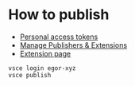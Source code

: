 # How to publish

* [Personal access tokens](https://dev.azure.com/egor-xyz/_usersSettings/tokens)
* [Manage Publishers & Extensions](https://marketplace.visualstudio.com/manage/publishers/egor-xyz)
* [Extension page](https://marketplace.visualstudio.com/items?itemName=egor-xyz.front-end-mega-extension-pack)

```shell
vsce login egor-xyz
vsce publish
```
